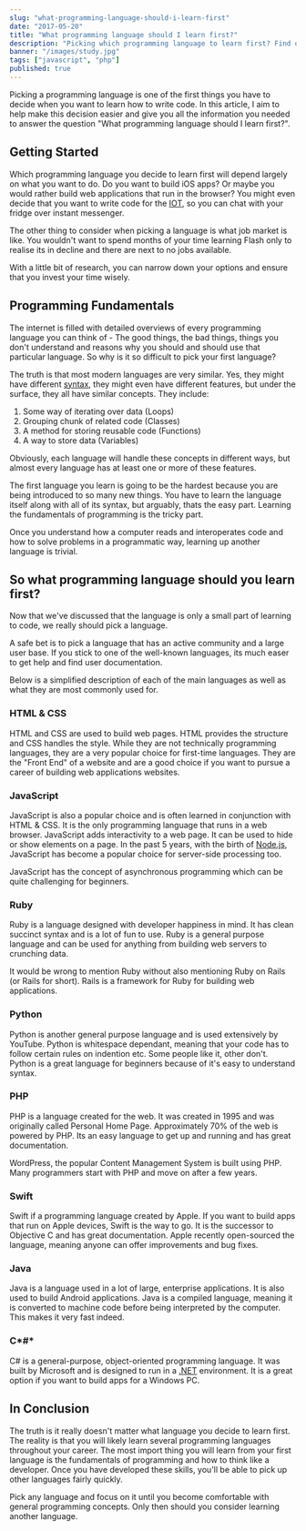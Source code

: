 ```yaml
---
slug: "what-programming-language-should-i-learn-first"
date: "2017-05-20"
title: "What programming language should I learn first?"
description: "Picking which programming language to learn first? Find out where to start by getting an idea of how each language is used and why you should use it."
banner: "/images/study.jpg"
tags: ["javascript", "php"]
published: true
---
```


Picking a programming language is one of the first things you have to decide when you want to learn how to write code. In this article, I aim to help make this decision easier and give you all the information you needed to answer the question "What programming language should I learn first?".

## Getting Started

Which programming language you decide to learn first will depend largely on what you want to do. Do you want to build iOS apps? Or maybe you would rather build web applications that run in the browser? You might even decide that you want to write code for the [IOT](https://en.wikipedia.org/wiki/Internet_of_things), so you can chat with your fridge over instant messenger.

The other thing to consider when picking a language is what job market is like. You wouldn't want to spend months of your time learning Flash only to realise its in decline and there are next to no jobs available.

With a little bit of research, you can narrow down your options and ensure that you invest your time wisely.

## Programming Fundamentals

The internet is filled with detailed overviews of every programming language you can think of - The good things, the bad things, things you don't understand and reasons why you should and should use that particular language. So why is it so difficult to pick your first language?

The truth is that most modern languages are very similar. Yes, they might have different [syntax](<https://en.wikipedia.org/wiki/Syntax_(programming_languages)>), they might even have different features, but under the surface, they all have similar concepts. They include:

1. Some way of iterating over data (Loops)
2. Grouping chunk of related code (Classes)
3. A method for storing reusable code (Functions)
4. A way to store data (Variables)

Obviously, each language will handle these concepts in different ways, but almost every language has at least one or more of these features.

The first language you learn is going to be the hardest because you are being introduced to so many new things. You have to learn the language itself along with all of its syntax, but arguably, thats the easy part. Learning the fundamentals of programming is the tricky part.

Once you understand how a computer reads and interoperates code and how to solve problems in a programmatic way, learning up another language is trivial.

## So what programming language should you learn first?

Now that we've discussed that the language is only a small part of learning to code, we really should pick a language.

A safe bet is to pick a language that has an active community and a large user base. If you stick to one of the well-known languages, its much easer to get help and find user documentation.

Below is a simplified description of each of the main languages as well as what they are most commonly used for.

### HTML & CSS

HTML and CSS are used to build web pages. HTML provides the structure and CSS handles the style. While they are not technically programming languages, they are a very popular choice for first-time languages. They are the "Front End" of a website and are a good choice if you want to pursue a career of building web applications websites.

### JavaScript

JavaScript is also a popular choice and is often learned in conjunction with HTML & CSS. It is the only programming language that runs in a web browser. JavaScript adds interactivity to a web page. It can be used to hide or show elements on a page. In the past 5 years, with the birth of [Node.js](https://nodejs.org/), JavaScript has become a popular choice for server-side processing too.

JavaScript has the concept of asynchronous programming which can be quite challenging for beginners.

### Ruby

Ruby is a language designed with developer happiness in mind. It has clean succinct syntax and is a lot of fun to use. Ruby is a general purpose language and can be used for anything from building web servers to crunching data.

It would be wrong to mention Ruby without also mentioning Ruby on Rails (or Rails for short). Rails is a framework for Ruby for building web applications.

### Python

Python is another general purpose language and is used extensively by YouTube. Python is whitespace dependant, meaning that your code has to follow certain rules on indention etc. Some people like it, other don't. Python is a great language for beginners because of it's easy to understand syntax.

### PHP

PHP is a language created for the web. It was created in 1995 and was originally called Personal Home Page. Approximately 70% of the web is powered by PHP. Its an easy language to get up and running and has great documentation.

WordPress, the popular Content Management System is built using PHP. Many programmers start with PHP and move on after a few years.

### Swift

Swift if a programming language created by Apple. If you want to build apps that run on Apple devices, Swift is the way to go. It is the successor to Objective C and has great documentation. Apple recently open-sourced the language, meaning anyone can offer improvements and bug fixes.

### Java

Java is a language used in a lot of large, enterprise applications. It is also used to build Android applications. Java is a compiled language, meaning it is converted to machine code before being interpreted by the computer. This makes it very fast indeed.

### C*#*

C# is a general-purpose, object-oriented programming language. It was built by Microsoft and is designed to run in a [.NET](https://en.wikipedia.org/wiki/.NET_Framework) environment. It is a great option if you want to build apps for a Windows PC.

## In Conclusion

The truth is it really doesn't matter what language you decide to learn first. The reality is that you will likely learn several programming languages throughout your career. The most import thing you will learn from your first language is the fundamentals of programming and how to think like a developer. Once you have developed these skills, you'll be able to pick up other languages fairly quickly.

Pick any language and focus on it until you become comfortable with general programming concepts. Only then should you consider learning another language.
